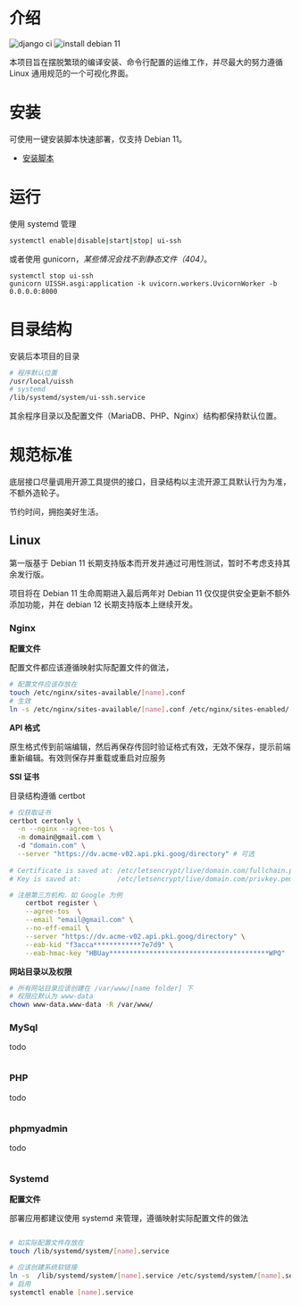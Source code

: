 # 介绍

![django ci](https://github.com/UISSH/backend/actions/workflows/django.yml/badge.svg)
![install debian 11](https://github.com/UISSH/install-script/actions/workflows/install_debian11.yml/badge.svg)


本项目旨在摆脱繁琐的编译安装、命令行配置的运维工作，并尽最大的努力遵循 Linux 通用规范的一个可视化界面。

# 安装

可使用一键安装脚本快速部署，仅支持 Debian 11。

- [安装脚本](https://github.com/UISSH/install-script)

# 运行

使用 systemd 管理

```bash
systemctl enable|disable|start|stop| ui-ssh
```

或者使用 gunicorn，_某些情况会找不到静态文件（404）_。

```
systemctl stop ui-ssh
gunicorn UISSH.asgi:application -k uvicorn.workers.UvicornWorker -b 0.0.0.0:8000 
```

# 目录结构

安装后本项目的目录

```bash
# 程序默认位置
/usr/local/uissh
# systemd
/lib/systemd/system/ui-ssh.service
```

其余程序目录以及配置文件（MariaDB、PHP、Nginx）结构都保持默认位置。


# 规范标准

底层接口尽量调用开源工具提供的接口，目录结构以主流开源工具默认行为为准，不额外造轮子。

节约时间，拥抱美好生活。

## Linux

第一版基于 Debian 11 长期支持版本而开发并通过可用性测试，暂时不考虑支持其余发行版。

项目将在 Debian 11 生命周期进入最后两年对 Debian 11 仅仅提供安全更新不额外添加功能，并在 debian 12 长期支持版本上继续开发。

### Nginx

**配置文件**

配置文件都应该遵循映射实际配置文件的做法，

```bash
# 配置文件应该存放在 
touch /etc/nginx/sites-available/[name].conf
# 生效
ln -s /etc/nginx/sites-available/[name].conf /etc/nginx/sites-enabled/[name].conf
```

**API 格式**

原生格式传到前端编辑，然后再保存传回时验证格式有效，无效不保存，提示前端重新编辑。有效则保存并重载或重启对应服务

**SSl 证书**

目录结构遵循 certbot

```bash
# 仅获取证书
certbot certonly \
  -n --nginx --agree-tos \
  -m domain@gmail.com \ 
  -d "domain.com" \
  --server "https://dv.acme-v02.api.pki.goog/directory" # 可选
  
# Certificate is saved at: /etc/letsencrypt/live/domain.com/fullchain.pem
# Key is saved at:         /etc/letsencrypt/live/domain.com/privkey.pem
```

```bash
# 注册第三方机构，如 Google 为例
    certbot register \
    --agree-tos  \
    --email "email@gmail.com" \
    --no-eff-email \
    --server "https://dv.acme-v02.api.pki.goog/directory" \
    --eab-kid "f3acca************7e7d9" \
    --eab-hmac-key "HBUay****************************************WPQ"
```

**网站目录以及权限**

```bash
# 所有网站目录应该创建在 /var/www/[name folder] 下
# 权限应默认为 www-data
chown www-data.www-data -R /var/www/
```

### MySql

todo

```bash

```

### PHP

todo

```bash

```

### phpmyadmin

todo

```bash

```

### Systemd

**配置文件**

部署应用都建议使用 systemd 来管理，遵循映射实际配置文件的做法

```bash

# 如实际配置文件存放在
touch /lib/systemd/system/[name].service

# 应该创建系统软链接
ln -s  /lib/systemd/system/[name].service /etc/systemd/system/[name].service
# 启用
systemctl enable [name].service 
```



